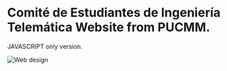 # Comité de Estudiantes de Ingeniería Telemática Website from PUCMM.
JAVASCRIPT only version.

![Web design](https://i.imgur.com/nyAOZIy.png)

